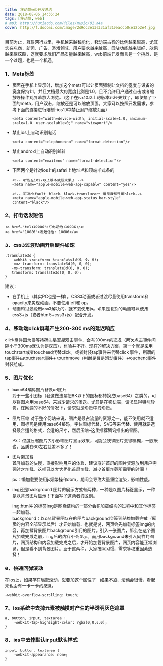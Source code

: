 ```yaml
---
title: 移动端web开发总结
date: 2018-08-06 14:36:24
tags: [移动端, web]
# mp3: http://huxiaodo.com/files/music/01.m4a
cover: http://f.dooomi.com/image/2d9cc3e13e331af310eaccb0ce12b2e4.jpg
---
```


目前为止，互联网行业里，手机越来越智能化，移动端占有的比例越来越高，尤其实在电商，新闻，广告，游戏领域。用户要求越来越高，网站功能越来越好，效果越来越炫酷，这就要求我们产品质量越来越高，web前端开发而言是一个挑战，是一个难题，也是一个机遇。

###  1、Meta标签
- 页面在手机上显示时，增加这个meta可以让页面强制让文档的宽度与设备的宽度保持1:1，并且文档最大的宽度比例是1.0，且不允许用户通过点击或者缩放等操作对屏幕放大浏览。（这个在ios10以上的版本已经失效了，即使加了下面的meta，用户双击，缩放还是可以缩放页面。大家可以按照开发需求，参考下面的连接进行限制–ios10中禁止用户缩放页面）
    ```
    <meta content="width=device-width, initial-scale=1.0, maximum-scale=1.0, user-scalable=0;" name="viewport"/>
    ```

- 禁止ios上自动识别电话
    ```
    <meta content="telephone=no" name="format-detection"/>
    ```
- 禁止android上自动识别邮箱
    ```
    <meta content="email=no" name="format-detection"/>
    ```
- 下面两个是针对ios上的safari上地址栏和顶端样式条的
    ```
    <!-- 听说在ios7以上版本就没效果了 -->
    <meta name="apple-mobile-web-app-capable" content="yes"/>
    
    <!-- 可选default、black、black-translucent 但是我都是用black-->
    <meta name="apple-mobile-web-app-status-bar-style" content="black"/>
    ```

### 2、打电话发短信
```
<a href="tel:10086">打电话给:10086</a>
<a href="10086">发短信给: 10086</a>
```

### 3、css3过渡动画开启硬件加速
```
.translate3d {
   -webkit-transform: translate3d(0, 0, 0);
   -moz-transform: translate3d(0, 0, 0);
   -ms-transform: translate3d(0, 0, 0);
   transform: translate3d(0, 0, 0);
}
```
建议：  
- 在手机上（其实PC也是一样）。CSS3动画或者过渡尽量使用transform和opacity来实现动画，不要使用left和top。  
- 动画和过渡能用css3解决的，就不要使用js。如果是复杂的动画可以使用css3+js（或者html5+css3+js）配合开发。

### 4、移动端click屏幕产生200-300 ms的延迟响应
click事件因为要等待确认是否是双击事件，会有300ms的延迟（两次点击事件间隔小于300ms就认为是双击），体验并不好。现在的解决方案，第一个就是采用touchstart或者touchend代替click。或者封装tap事件来代替click 事件，所谓的tap事件由touchstart事件+ touchmove（判断是否是滑动事件）+touchend事件封装组成。

### 5、图片优化
- base64编码图片替换url图片  
对于一些小图标（我这做法是把8K以下的图标都转换成base64）之类的，可以将图片用base64，来减少请求的发送。尤其是在移动端，请求显得特别珍贵，在网速的不好的情况下，请求就是珍贵中的珍贵。

- 图片压缩 
对于整个网站来说，图片是最占流量的资源之一，能不使用就不适用，图标可是使用base64编码，字体图标代替，SVG等来代替，使用就要选择最合适的格式，合适的尺寸，然后压缩–这里推荐腾讯推出的智图。

    PS：过度压缩图片大小影响图片显示效果，可能会使得图片变得模糊，一般来说，品质在60左右就差不多了！

- 图片懒加载  
首屏加载的快慢，直接影响用户的体验，建议将非首屏的图片资源放到用户需要时才加载。这样可以大大优化首屏加载，减少首屏加载所需要的时间！

    ps：懒加载要使用js频繁操作dom，期间会导致大量重绘渲染，影响性能。

- img还是background
图片的展示方式有两种，一种是以图片标签显示，一种是以背景图片显示！下面写了这两者的区别。

    img:html中的标签img是网页结构的一部分会在加载结构的过程中和其他标签一起加载。  
    background：以css背景图存在的图片background会等到结构加载完成（网页的内容全部显示以后）才开始加载，也就是说，网页会先加载标签img的内容，再加载背景图片background引用的图片。引入一张图片，那么在这个图片加载完成之前，img后的内容不会显示。而用background来引入同样的图片，网页结构和内容加载完成之后，才开始加载背景图片，网页内容能正常浏览，但是看不到背景图片。至于这两种，大家按照习惯，需求等权重因素选择！

### 6、快速回弹滚动
在ios上，如果存在局部滚动，就要加这个属性了！如果不加，滚动会很慢，看起来也会有一卡一卡的感觉。
```
-webkit-overflow-scrolling: touch;
```

### 7、ios系统中去掉元素被触摸时产生的半透明灰色遮罩
```
a, button, input, textarea { 
    -webkit-tap-highlight-color: rgba(0,0,0,0);
}
```

### 8、ios中去掉默认input默认样式
```
input, button, textarea {
    -webkit-appearance: none;
}
```